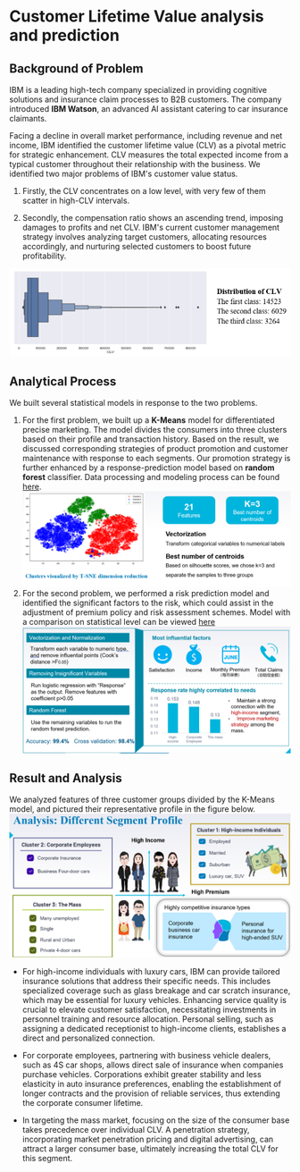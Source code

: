 # Customer Lifetime Value analysis and prediction

## Background of Problem

IBM is a leading high-tech company specialized in providing cognitive solutions and insurance claim processes to B2B customers. The company introduced **IBM Watson**, an advanced AI assistant catering to car insurance claimants.

Facing a decline in overall market performance, including revenue and net income, IBM identified the customer lifetime value (CLV) as a pivotal metric for strategic enhancement. CLV measures the total expected income from a typical customer throughout their relationship with the business. We identified two major problems of IBM's customer value status. 

1. Firstly, the CLV concentrates on a low level, with very few of them scatter in high-CLV intervals. 

2. Secondly, the compensation ratio shows an ascending trend, imposing damages to profits and net CLV.
IBM's current customer management strategy involves analyzing target customers, allocating resources accordingly, and nurturing selected customers to boost future profitability.

![](https://github.com/rsm-mec014/customer-lifetime-value-analysis-and-prediction/blob/11e666e38f58595fb64b898b1c61615ea992ab8a/figures/Screenshot%202024-02-04%20205323.png)

## Analytical Process

We built several statistical models in response to the two problems. 
1. For the first problem, we built up a **K-Means** model for differentiated precise marketing. The model divides the consumers into three clusters based on their profile and transaction history. Based on the result, we discussed corresponding strategies of product promotion and customer maintenance with response to each segments. Our promotion strategy is further enhanced by a response-prediction model based on **random forest** classifier. Data processing and modeling process can be found [here](https://github.com/rsm-mec014/customer-lifetime-value-analysis-and-prediction/blob/main/kmeans%20copy_all.ipynb).
![K-Means Model](https://github.com/rsm-mec014/customer-lifetime-value-analysis-and-prediction/blob/83355b7c49212788b48c9112a6c8ad32e4686883/figures/Screenshot%202024-02-04%20212410.png)
2. For the second problem, we performed a risk prediction model and identified the significant factors to the risk, which could assist in the adjustment of premium policy and risk assessment schemes. Model with a comparison on statistical level can be viewed [here](https://github.com/rsm-mec014/customer-lifetime-value-analysis-and-prediction/blob/2d5a2b83809cb17a4b2720b99cd32e895620d1ad/response%20pred.ipynb)
![Risk Prediction Model](https://github.com/rsm-mec014/customer-lifetime-value-analysis-and-prediction/blob/83355b7c49212788b48c9112a6c8ad32e4686883/figures/Screenshot%202024-02-04%20205524.png)

## Result and Analysis
We analyzed features of three customer groups divided by the K-Means model, and pictured their representative profile in the figure below.
![Customer Profile](https://github.com/rsm-mec014/customer-lifetime-value-analysis-and-prediction/blob/83355b7c49212788b48c9112a6c8ad32e4686883/figures/Screenshot%202024-02-04%20205445.png)

- For high-income individuals with luxury cars, IBM can provide tailored insurance solutions that address their specific needs. This includes specialized coverage such as glass breakage and car scratch insurance, which may be essential for luxury vehicles. Enhancing service quality is crucial to elevate customer satisfaction, necessitating investments in personnel training and resource allocation. Personal selling, such as assigning a dedicated receptionist to high-income clients, establishes a direct and personalized connection.

- For corporate employees, partnering with business vehicle dealers, such as 4S car shops, allows direct sale of insurance when companies purchase vehicles. Corporations exhibit greater stability and less elasticity in auto insurance preferences, enabling the establishment of longer contracts and the provision of reliable services, thus extending the corporate consumer lifetime.

- In targeting the mass market, focusing on the size of the consumer base takes precedence over individual CLV. A penetration strategy, incorporating market penetration pricing and digital advertising, can attract a larger consumer base, ultimately increasing the total CLV for this segment.
